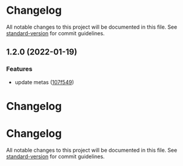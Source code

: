 # Changelog

All notable changes to this project will be documented in this file. See [standard-version](https://github.com/conventional-changelog/standard-version) for commit guidelines.

## 1.2.0 (2022-01-19)


### Features

* update metas ([107f549](https://github.com/WebTestingTrit/practica_funcional_cypress/commit/107f5498f165d5f2675107e1b2871cc662466ba4))

# Changelog





# Changelog

All notable changes to this project will be documented in this file. See [standard-version](https://github.com/conventional-changelog/standard-version) for commit guidelines.
